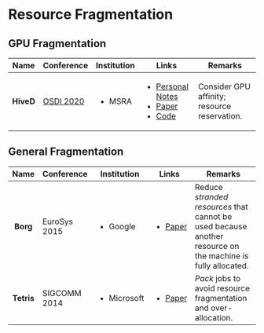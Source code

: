 # Resource Fragmentation

## GPU Fragmentation

|    Name   | Conference                            | Institution            | Links                                                                                                                                                                                                                                               | Remarks                                      |
| :-------: | ------------------------------------- | ---------------------- | --------------------------------------------------------------------------------------------------------------------------------------------------------------------------------------------------------------------------------------------------- | -------------------------------------------- |
| **HiveD** | [OSDI 2020](../Conference/OSDI-2020/) | <ul><li>MSRA</li></ul> | <ul><li><a href="../Conference/OSDI-2020/hived.md">Personal Notes</a></li><li><a href="https://www.usenix.org/conference/osdi20/presentation/zhao-hanyu">Paper</a></li><li><a href="https://github.com/microsoft/hivedscheduler">Code</a></li></ul> | Consider GPU affinity; resource reservation. |

## General Fragmentation

|    Name    | Conference   | Institution                 | Links                                                                                | Remarks                                                                                                     |
| :--------: | ------------ | --------------------------- | ------------------------------------------------------------------------------------ | ----------------------------------------------------------------------------------------------------------- |
|  **Borg**  | EuroSys 2015 | <ul><li>Google</li></ul>    | <ul><li><a href="https://dl.acm.org/doi/10.1145/2741948.2741964">Paper</a></li></ul> | Reduce _stranded resources_ that cannot be used because another resource on the machine is fully allocated. |
| **Tetris** | SIGCOMM 2014 | <ul><li>Microsoft</li></ul> | <ul><li><a href="https://dl.acm.org/doi/10.1145/2619239.2626334">Paper</a></li></ul> | _Pack_ jobs to avoid resource fragmentation and over-allocation.                                            |
